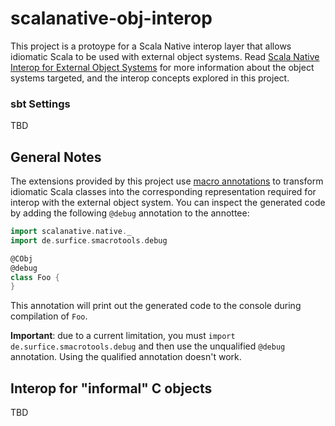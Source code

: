 # scalanative-obj-interop
This project is a protoype for a Scala Native interop layer that allows idiomatic Scala to be used with external object systems. Read [Scala Native Interop for External Object Systems](https://github.com/jokade/scala-native/blob/topic/external-objects-design/docs/design/external_objects_interop.rst#syntactic-sugar) for more information about the object systems targeted, and the interop concepts explored in this project.

### sbt Settings
TBD

## General Notes
The extensions provided by this project use [macro annotations](http://docs.scala-lang.org/overviews/macros/annotations.html) to transform idiomatic Scala classes into the corresponding representation required for interop with the external object system.
You can inspect the generated code by adding the following `@debug` annotation to the annottee:
```scala
import scalanative.native._
import de.surfice.smacrotools.debug

@CObj
@debug
class Foo {
}
```

This annotation will print out the generated code to the console during compilation of `Foo`.

**Important**: due to a current limitation, you must `import de.surfice.smacrotools.debug` and then use the unqualified `@debug` annotation. Using the qualified annotation doesn't work.

## Interop for "informal" C objects
TBD
